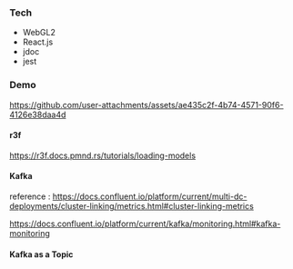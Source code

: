 ### Tech

- WebGL2
- React.js
- jdoc
- jest

### Demo


https://github.com/user-attachments/assets/ae435c2f-4b74-4571-90f6-4126e38daa4d

#### r3f

https://r3f.docs.pmnd.rs/tutorials/loading-models

#### Kafka 

reference :
https://docs.confluent.io/platform/current/multi-dc-deployments/cluster-linking/metrics.html#cluster-linking-metrics


https://docs.confluent.io/platform/current/kafka/monitoring.html#kafka-monitoring


#### Kafka as a Topic
